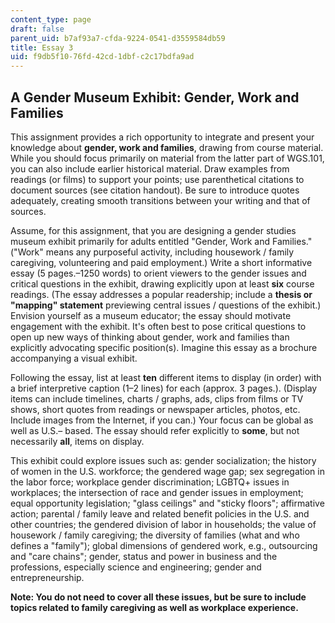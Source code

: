 ```yaml
---
content_type: page
draft: false
parent_uid: b7af93a7-cfda-9224-0541-d3559584db59
title: Essay 3
uid: f9db5f10-76fd-42cd-1dbf-c2c17bdfa9ad
---
```

## A Gender Museum Exhibit: Gender, Work and Families

This assignment provides a rich opportunity to integrate and present your knowledge about **gender, work and families**, drawing from course material. While you should focus primarily on material from the latter part of WGS.101, you can also include earlier historical material. Draw examples from readings (or films) to support your points; use parenthetical citations to document sources (see citation handout). Be sure to introduce quotes adequately, creating smooth transitions between your writing and that of sources.

Assume, for this assignment, that you are designing a gender studies museum exhibit primarily for adults entitled "Gender, Work and Families." ("Work" means any purposeful activity, including housework / family caregiving, volunteering and paid employment.) Write a short informative essay (5 pages.–1250 words) to orient viewers to the gender issues and critical questions in the exhibit, drawing explicitly upon at least **six** course readings. (The essay addresses a popular readership; include a **thesis or "mapping" statement** previewing central issues / questions of the exhibit.) Envision yourself as a museum educator; the essay should motivate engagement with the exhibit. It's often best to pose critical questions to open up new ways of thinking about gender, work and families than explicitly advocating specific position(s). Imagine this essay as a brochure accompanying a visual exhibit.

Following the essay, list at least **ten** different items to display (in order) with a brief interpretive caption (1–2 lines) for each (approx. 3 pages.). (Display items can include timelines, charts / graphs, ads, clips from films or TV shows, short quotes from readings or newspaper articles, photos, etc. Include images from the Internet, if you can.) Your focus can be global as well as U.S.– based. The essay should refer explicitly to **some**, but not necessarily **all**, items on display.

This exhibit could explore issues such as: gender socialization; the history of women in the U.S. workforce; the gendered wage gap; sex segregation in the labor force; workplace gender discrimination; LGBTQ+ issues in workplaces; the intersection of race and gender issues in employment; equal opportunity legislation; "glass ceilings" and "sticky floors"; affirmative action; parental / family leave and related benefit policies in the U.S. and other countries; the gendered division of labor in households; the value of housework / family caregiving; the diversity of families (what and who defines a "family"); global dimensions of gendered work, e.g., outsourcing and "care chains"; gender, status and power in business and the professions, especially science and engineering; gender and entrepreneurship.

**Note: You do not need to cover all these issues, but be sure to include topics related to family caregiving as well as workplace experience.**
